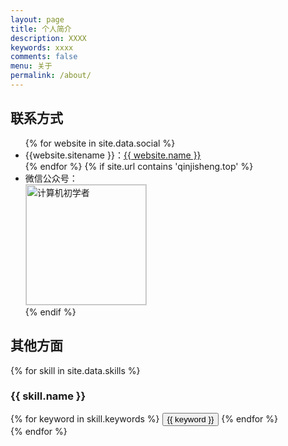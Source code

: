 ```yaml
---
layout: page
title: 个人简介
description: XXXX
keywords: xxxx
comments: false
menu: 关于
permalink: /about/
---
```






## 联系方式

<ul>
{% for website in site.data.social %}
<li>{{website.sitename }}：<a href="{{ website.url }}" target="_blank">{{ website.name }}</a></li>
{% endfor %}
{% if site.url contains 'qinjisheng.top' %}
<li>
微信公众号：<br />
<img style="height:192px;width:192px;border:1px solid lightgrey;" src="{{ assets_base_url }}/assets/images/qrcode.jpg" alt="计算机初学者" />
</li>
{% endif %}
</ul>


## 其他方面

{% for skill in site.data.skills %}
### {{ skill.name }}
<div class="btn-inline">
{% for keyword in skill.keywords %}
<button class="btn btn-outline" type="button">{{ keyword }}</button>
{% endfor %}
</div>
{% endfor %}
